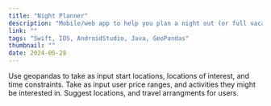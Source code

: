 ```yaml
---
title: "Night Planner"
description: "Mobile/web app to help you plan a night out (or full vacation) with friends.Currently the description is really long to test the scroll functionality of the project card. These are just extra words meant to fill the space and hit the overflow limit."
link: ""
tags: "Swift, IOS, AndroidStudio, Java, GeoPandas"
thumbnail: ""
date: 2024-05-28
---
```


Use geopandas to take as input start locations, locations of interest, and time constraints. 
Take as input user price ranges, and activities they might be interested in.
Suggest locations, and travel arrangments for users.